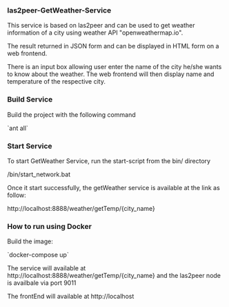 
### las2peer-GetWeather-Service

This service is based on las2peer and can be used to get weather information of a city using weather API "openweathermap.io".  

<p>The result returned in JSON form and can be displayed in HTML form on a web frontend.</p>
<p>There is an input box allowing user enter the name of the city he/she wants to know about the weather. The web frontend will then display name and temperature of the respective city.  
</p>

### Build Service
Build the project with the following command 
<p>`ant all`</p>

### Start Service
To start GetWeather Service, run the start-script from the bin/ directory

/bin/start_network.bat

Once it start successfully, the getWeather service is available at the link as follow:

http://localhost:8888/weather/getTemp/{city_name}

### How to run using Docker
Build the image:
<p>
`docker-compose up`
</p>
The service will available at http://localhost:8888/weather/getTemp/{city_name} and the las2peer node is availbale via port 9011

The frontEnd will available at http://localhost


